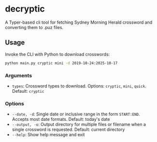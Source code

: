 # decryptic

A Typer-based cli tool for fetching Sydney Morning Herald crossword and converting them to .puz files.

## Usage

Invoke the CLI with Python to download crosswords:

```bash
python main.py cryptic mini -d 2019-10-24:2025-10-17
```

### Arguments

- `types`: Crossword types to download. Options: `cryptic`, `mini`, `quick`. Default: `cryptic`

### Options

- `--date, -d`: Single date or inclusive range in the form `START:END`. Accepts most date formats. Default: today's date
- `--output, -o`: Output directory for multiple files or filename when a single crossword is requested. Default: current directory
- `--help`: Show help message and exit
